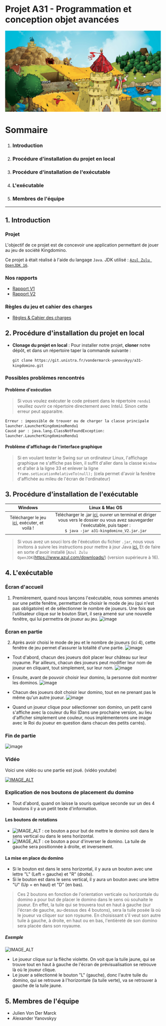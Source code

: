 # Projet A31 - Programmation et conception objet avancées

![](img/background.jpg)

# Sommaire
1. ### Introduction
2. ### Procédure d'installation du projet en local
3. ### Procédure d'installation de l'exécutable
4. ### L'exécutable
5. ### Membres de l'équipe

_____

## 1. Introduction 
### Projet
L'objectif de ce projet est de concevoir une application permettant de jouer au jeu de société Kingdomino.

Ce projet à était réalisé à l'aide du langage `Java`.
JDK utilisé : [`Azul Zulu OpenJDK 16`](https://www.azul.com/downloads/).

### Nos rapports
- [Rapport V1](https://git.unistra.fr/vondermarck-yanovskyy/a31-kingdomino/-/blob/master/rendu1/rapportV1.md)
- [Rapport V2](rapportV2.md)

### Règles du jeu et cahier des charges
-  [Règles & Cahier des charges](Rules.md)

## 2. Procédure d'installation du projet en local

- **Clonage du projet en local** : Pour installer notre projet, **cloner** notre dépôt, et dans un répertoire taper la commande suivante : 
 
    ```git clone https://git.unistra.fr/vondermarck-yanovskyy/a31-kingdomino.git```

### Possibles problèmes rencontrés 

#### Problème d'exécution 
> Si vous voulez exécuter le code présent dans le répertoire ``rendu1`` veuillez ouvrir ce répertoire directement avec IntelJ. Sinon cette erreur peut apparaitre.

```
Erreur : impossible de trouver ou de charger la classe principale launcher.LauncherKingdominoRendu1
Causé par : java.lang.ClassNotFoundException: launcher.LauncherKingdominoRendu1
```

#### Problème d'affichage de l'interface graphique
> Si en voulant tester le Swing sur un ordinateur Linux, l'affichage graphique ne s'affiche pas bien, il suffit d'aller dans la classe `Window` et d'aller à la ligne 33 et enlever la ligne `frame.setLocationRelativeTo(null);` (cela permet d'avoir la fenêtre d'affichée au mileu de l'écran de l'ordinateur)

## 3. Procédure d'installation de l'exécutable

| Windows  | Linux & Mac OS |
|:-:|:-:|
| Télécharger le jeu <a href="https://git.unistra.fr/vondermarck-yanovskyy/a31-kingdomino/-/blob/master/rendu2/a31-kingdomino_V2.jar?inline=false">ici</a>, exécuter, et voilà ! | Télécharger le .jar <a href="https://git.unistra.fr/vondermarck-yanovskyy/a31-kingdomino/-/blob/master/rendu2/a31-kingdomino_V2.jar?inline=false">ici</a>, ouvrer un terminal et diriger vous vers le dossier ou vous avez sauvegarder l'exécutable, puis taper : <br />  `$ java -jar a31-kingdomino_V2.jar.jar` |

> Si vous avez un souci lors de l'éxécution du fichier `.jar`, nous vous invitons à suivre les instructions pour mettre à jour Java  [ici.](https://www.java.com/fr/download/)
> Et de faire en sorte d'avoir installé [`Azul Zulu OpenJDK`(https://www.azul.com/downloads/) (version supérieure à 16).

## 4. L'exécutable
### Écran d'accueil
1. Premièrement, quand nous lançons l'exécutable, nous sommes amenés sur une petite fenêtre, permettant de choisir le mode de jeu (qui n'est pas obligatoire) et de sélectionner le nombre de joueurs. Une fois que l'utilisateur clique sur le bouton Start, il sera amené sur une nouvelle fenêtre, qui lui permettra de joueur au jeu. 
  ![image](https://imgur.com/5SSojbq.png)

### Écran en partie
2. Après avoir choisi le mode de jeu et le nombre de joueurs (ici 4), cette fenêtre de jeu permet d'assurer la totalité d'une partie.
   ![image](https://imgur.com/uy7Tjw6.png)

- Tout d'abord, chacun des joueurs doit placer leur château sur leur royaume. Par ailleurs, chacun des joueurs peut modifier leur nom de joueur en cliquant, tout simplement, sur leur nom.
  ![image](https://imgur.com/uy7Tjw6.png)

- Ensuite, avant de pouvoir choisir leur domino, la personne doit montrer les dominos.
  ![image](https://imgur.com/3K96Woy.png)
- Chacun des joueurs doit choisir leur domino, tout en ne prenant pas le même qu'un autre joueur.
  ![image](https://imgur.com/MZV1ybP.png)
- Quand un joueur clique pour sélectionner son domino, un petit carré s'affiche avec la couleur du Roi (Dans une prochaine version, au lieu d'afficher simplement une couleur, nous implémenterons une image avec le Roi du joueur en question dans chacun des petits carrés).

### Fin de partie
![image](https://imgur.com/Y60uKcQ.png)

### Vidéo
Voici une vidéo ou une partie est joué. (vidéo youtube)

[![IMAGE_ALT](https://img.youtube.com/vi/DUabSjffzgM/0.jpg)](https://www.youtube.com/watch?v=DUabSjffzgM)


### Explication de nos boutons de placement du domino
- Tout d'abord, quand on laisse la souris quelque seconde sur un des 4 boutons il y a un petit texte d'information.

#### Les boutons de rotations 
- ![IMAGE_ALT](https://imgur.com/0MRfkq3.jpg) : ce bouton a pour but de mettre le domino soit dans le sens vertical ou dans le sens horizontal.
- ![IMAGE_ALT](https://imgur.com/aENnmLV.jpg) : ce bouton a pour d'inverser le domino. La tuile de gauche sera positionnée à droite, et inversement.

#### La mise en place du domino
- Si le bouton est dans le sens horizontal, il y aura un bouton avec une lettre "L" (Left = gauche) et "R" (droite).
- Si le bouton est dans le sens vertical, il y aura un bouton avec une lettre "U" (Up = en haut) et "D" (en bas).

> Ces 2 boutons en fonction de l'orientation verticale ou horizontale du domino a pour but de placer le domino dans le sens où souhaite le joueur.
> En effet, la tuile qui se trouvera tout en haut à gauche (sur l'écran de gauche, au-dessus des 4 boutons), sera la tuile posée là où le joueur va cliquer sur son royaume.
> En choisissant s'il veut son autre tuile à gauche, à droite, en haut ou en bas, l'entièreté de son domino sera placée dans son royaume.

##### Exemple 
![IMAGE_ALT](https://imgur.com/0xk88X3.jpg) 
- Le joueur clique sur la flèche violette. On voit que la tuile jaune, qui se trouve tout en haut à gauche de l'écran de prévisualisation se retrouve là où le joueur clique.
- Le jouer a sélectionné le bouton "L" (gauche), donc l'autre tuile du domino, qui se retrouve à l'horizontale (la tuile verte), va se retrouver à gauche de la tuile jaune.

## 5. Membres de l'équipe
- Julien Von Der Marck
- Alexander Yanovskyy